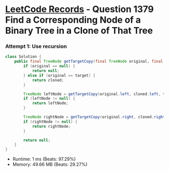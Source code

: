 # [LeetCode Records](../../README.md) - Question 1379 Find a Corresponding Node of a Binary Tree in a Clone of That Tree

### Attempt 1: Use recursion
```java
class Solution {
    public final TreeNode getTargetCopy(final TreeNode original, final TreeNode cloned, final TreeNode target) {
        if (original == null) {
            return null;
        } else if (original == target) {
            return cloned;
        }

        TreeNode leftNode = getTargetCopy(original.left, cloned.left, target);
        if (leftNode != null) {
            return leftNode;
        }

        TreeNode rightNode = getTargetCopy(original.right, cloned.right, target);
        if (rightNode != null) {
            return rightNode;
        }

        return null;
    }
}
```
- Runtime: 1 ms (Beats: 97.29%)
- Memory: 49.66 MB (Beats: 29.27%)

<br>
